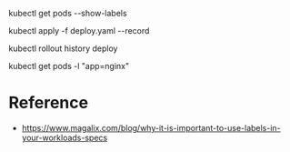 
kubectl get pods --show-labels

kubectl apply -f deploy.yaml --record

kubectl rollout history deploy

kubectl get pods -l "app=nginx"


# Reference

- https://www.magalix.com/blog/why-it-is-important-to-use-labels-in-your-workloads-specs